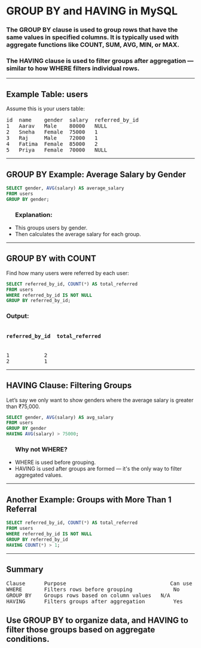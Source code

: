 # GROUP BY and HAVING in MySQL

### The GROUP BY clause is used to group rows that have the same values in specified columns. It is typically used with aggregate functions like COUNT, SUM, AVG, MIN, or MAX.

### The HAVING clause is used to filter groups after aggregation — similar to how WHERE filters individual rows.

<hr>

## Example Table: users

Assume this is your users table:

<pre>
id 	name 	gender 	salary 	referred_by_id
1 	Aarav 	Male 	80000 	NULL
2 	Sneha 	Female 	75000 	1
3 	Raj 	Male 	72000 	1
4 	Fatima 	Female 	85000 	2
5 	Priya 	Female 	70000 	NULL
</pre>

<hr>

## GROUP BY Example: Average Salary by Gender

```sql
SELECT gender, AVG(salary) AS average_salary
FROM users
GROUP BY gender;
```

<ul>
<h3> Explanation: </h3>
<li> This groups users by gender.
<li> Then calculates the average salary for each group.
</ul>

<hr>

## GROUP BY with COUNT

Find how many users were referred by each user:

```sql
SELECT referred_by_id, COUNT(*) AS total_referred
FROM users
WHERE referred_by_id IS NOT NULL
GROUP BY referred_by_id;
```

### Output:
<pre>
<h4>referred_by_id 	total_referred </h4>
1 	        2
2 	        1
</pre>

<hr>

## HAVING Clause: Filtering Groups

Let’s say we only want to show genders where the average salary is greater than ₹75,000.

```sql
SELECT gender, AVG(salary) AS avg_salary
FROM users
GROUP BY gender
HAVING AVG(salary) > 75000;
```

<ul>
<h3>Why not WHERE?</h3>
<li> WHERE is used before grouping.
<li> HAVING is used after groups are formed — it's the only way to filter aggregated values.
</ul>

<hr>

## Another Example: Groups with More Than 1 Referral

```sql
SELECT referred_by_id, COUNT(*) AS total_referred
FROM users
WHERE referred_by_id IS NOT NULL
GROUP BY referred_by_id
HAVING COUNT(*) > 1;
```

<hr>

## Summary

<pre>
Clause 	    Purpose 	                            Can use aggregates?
WHERE 	    Filters rows before grouping             No
GROUP BY 	Groups rows based on column values   N/A
HAVING 	    Filters groups after aggregation 	     Yes
</pre>

## Use GROUP BY to organize data, and HAVING to filter those groups based on aggregate conditions.
